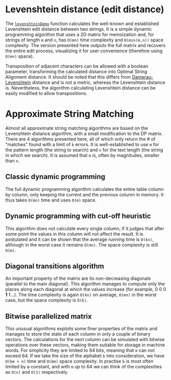# Levenshtein distance (edit distance)
The [`levenshteinDemo`](https://github.com/Andreshk/ApproximateStringMatching/blob/master/Source.cpp#L18) function calculates the well-known and established Levenshtein edit distance between two strings. It is a simple dynamic programming algorithm that uses a 2D matrix for memoization and, for strings of length `m` and `n`, has `O(mn)` time complexity and `O(min(m,n))` space complexity. The version presented here outputs the full matrix and recovers the entire edit process, visualizing it for user convenience (therefore using `O(mn)` space).

Transposition of adjacent characters can be allowed with a boolean parameter, transforming the calculated distance into Optimal String Alignment distance. It should be noted that this differs from [Damerau-Levenshtein](https://en.wikipedia.org/wiki/Damerau%E2%80%93Levenshtein_distance) distance and is not a metric, whereas the Levenshtein distance is. Nevertheless, the algorithm calculating Levenshtein distance can be easily modified to allow transpositions. 

# Approximate String Matching

Almost all approximate string matching algorithms are based on the Levenshtein distance algorithm, with a small modification to the DP matrix. There are 4 algorithms presented here, all of which only return the # of "matches" found with a limit of `k` errors. It is well-established to use `m` for the pattern length (the string to search) and `n` for the text length (the string in which we search). It is assumed that `m` is, often by magnitudes, smaller than `n`.

## Classic dynamic programming

The full dynamic programming algorithm calculates the entire table column by column, only keeping the current and the previous column in memory. It thus takes `О(mn)` time and uses `O(m)` space.

## Dynamic programming with cut-off heuristic

This algorithm does not calculate every single column, if it judges that after some point the values in this column will not affect the result. It is postulated and it can be shown that the average running time is `O(kn)`, although in the worst case it remains `O(mn)`. The space complexity is still `O(m)`.

## Diagonal transitions algorithm

An important property of the matrix are its non-decreasing diagonals (parallel to the main diagonal). This algorithm manages to compute only the places along each diagonal at which the values increase (for example, 0 0 0 **1** 1...). The time complexity is again `O(kn)` on average, `O(mn)` in the worst case, but the space complexity is `O(k)`.

## Bitwise parallelized matrix

This unusual algorithms exploits some finer properties of the matrix and manages to store the state of each column in only a couple of binary vectors. The calculations for the next column can be simulated with bitwise operations over these vectors, making them suitable for storage in machine words. For simplicity they are limited to 64 bits, meaning that `m` can not exceed 64. If we take the size of the alphabet `b` into consideration, we have `O(bm + n)` time and `O(bm)` space complexity. In practise `b` is most often limited by a constant, and with `m` up to 64 we can think of the complexities as `O(n)` and `O(1)` respectively.
